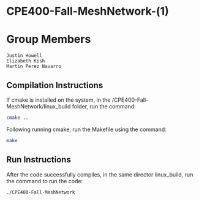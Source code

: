 # CPE400-Fall-MeshNetwork-(1)

# Group Members

```
Justin Howell
Elizabeth Kish
Martin Perez Navarro

```

## Compilation Instructions
If cmake is installed on the system, in the /CPE400-Fall-MeshNetwork/linux_build folder, run the command:

```bash
cmake ..
```

Following running cmake, run the Makefile using the command:

```bash
make
```

## Run Instructions
After the code successfully compiles, in the same director linux_build, run the command to run the code:

```bash
./CPE400-Fall-MeshNetwork
```

